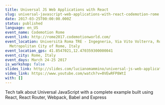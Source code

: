 ```yaml
---
title: Universal JS Web Applications with React
slug: universal-javascript-web-applications-with-react-codemotion-rome
date: 2017-03-25T00:00:00.000Z
status: published
language: en_US
event_name: Codemotion Rome
event_link: http://rome2017.codemotionworld.com/
event_location: Università Roma TRE - Ingegneria, Via Vito Volterra, Rome,
  Metropolitan City of Rome, Italy
event_location_gps: 41.8547021,12.470359300000041
event_city: Rome, Italy
event_days: March 24-25 2017
is_workshop: false
slides_link: http://slides.com/lucianomammino/universal-js-web-applications-with-react-codemotion-rome-2017
video_link: https://www.youtube.com/watch?v=0VEwRFP8WtI
with: []
---
```


Tech talk about Universal JavaScript with a complete example built using React, React Router, Webpack, Babel and Express
